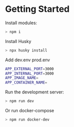 # Getting Started

Install modules:

```bash
> npm i
```

Install Husky

```bash
> npx husky install
```

Add dev.env prod.env
```bash
APP_EXTERNAL_PORT=3000
APP_INTERNAL_PORT=3000
APP_IMAGE_NAME=
APP_CONTAINER_NAME=
```

Run the development server:

```bash
> npm run dev
```

Or run docker-compose
```bash
> npm run docker-dev
```
